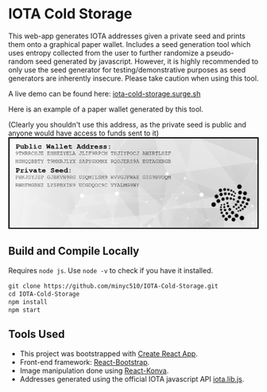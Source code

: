 # IOTA Cold Storage

This web-app generates IOTA addresses given a private seed and prints them onto a graphical paper wallet. Includes a seed generation tool which uses entropy collected from the user to further randomize a pseudo-random seed generated by javascript. However, it is highly recommended to only use the seed generator for testing/demonstrative purposes as seed generators are inherently insecure. Please take caution when using this tool.

A live demo can be found here: [iota-cold-storage.surge.sh](http://iota-cold-storage.surge.sh/)

Here is an example of a paper wallet generated by this tool. 

(Clearly you shouldn't use this address, as the private seed is public and anyone would have access to funds sent to it)
![Wallet Example](src/images/WalletExample.png?raw=true "Wallet Example")

## Build and Compile Locally

Requires `node js`.
Use `node -v` to check if you have it installed.

    git clone https://github.com/minyc510/IOTA-Cold-Storage.git
    cd IOTA-Cold-Storage
    npm install
    npm start

## Tools Used
- This project was bootstrapped with [Create React App](https://github.com/facebookincubator/create-react-app).
- Front-end framework: [React-Bootstrap](https://react-bootstrap.github.io/).
- Image manipulation done using [React-Konva](https://github.com/lavrton/react-konva).
- Addresses generated using the official IOTA javascript API [iota.lib.js](https://github.com/iotaledger/iota.lib.js).

